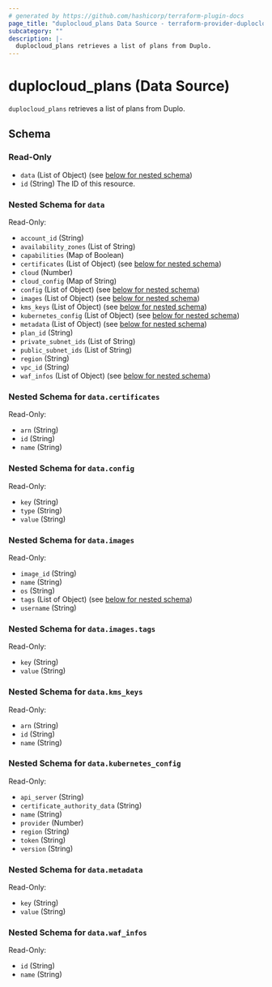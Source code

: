```yaml
---
# generated by https://github.com/hashicorp/terraform-plugin-docs
page_title: "duplocloud_plans Data Source - terraform-provider-duplocloud"
subcategory: ""
description: |-
  duplocloud_plans retrieves a list of plans from Duplo.
---
```


# duplocloud_plans (Data Source)

`duplocloud_plans` retrieves a list of plans from Duplo.



<!-- schema generated by tfplugindocs -->
## Schema

### Read-Only

- `data` (List of Object) (see [below for nested schema](#nestedatt--data))
- `id` (String) The ID of this resource.

<a id="nestedatt--data"></a>
### Nested Schema for `data`

Read-Only:

- `account_id` (String)
- `availability_zones` (List of String)
- `capabilities` (Map of Boolean)
- `certificates` (List of Object) (see [below for nested schema](#nestedobjatt--data--certificates))
- `cloud` (Number)
- `cloud_config` (Map of String)
- `config` (List of Object) (see [below for nested schema](#nestedobjatt--data--config))
- `images` (List of Object) (see [below for nested schema](#nestedobjatt--data--images))
- `kms_keys` (List of Object) (see [below for nested schema](#nestedobjatt--data--kms_keys))
- `kubernetes_config` (List of Object) (see [below for nested schema](#nestedobjatt--data--kubernetes_config))
- `metadata` (List of Object) (see [below for nested schema](#nestedobjatt--data--metadata))
- `plan_id` (String)
- `private_subnet_ids` (List of String)
- `public_subnet_ids` (List of String)
- `region` (String)
- `vpc_id` (String)
- `waf_infos` (List of Object) (see [below for nested schema](#nestedobjatt--data--waf_infos))

<a id="nestedobjatt--data--certificates"></a>
### Nested Schema for `data.certificates`

Read-Only:

- `arn` (String)
- `id` (String)
- `name` (String)


<a id="nestedobjatt--data--config"></a>
### Nested Schema for `data.config`

Read-Only:

- `key` (String)
- `type` (String)
- `value` (String)


<a id="nestedobjatt--data--images"></a>
### Nested Schema for `data.images`

Read-Only:

- `image_id` (String)
- `name` (String)
- `os` (String)
- `tags` (List of Object) (see [below for nested schema](#nestedobjatt--data--images--tags))
- `username` (String)

<a id="nestedobjatt--data--images--tags"></a>
### Nested Schema for `data.images.tags`

Read-Only:

- `key` (String)
- `value` (String)



<a id="nestedobjatt--data--kms_keys"></a>
### Nested Schema for `data.kms_keys`

Read-Only:

- `arn` (String)
- `id` (String)
- `name` (String)


<a id="nestedobjatt--data--kubernetes_config"></a>
### Nested Schema for `data.kubernetes_config`

Read-Only:

- `api_server` (String)
- `certificate_authority_data` (String)
- `name` (String)
- `provider` (Number)
- `region` (String)
- `token` (String)
- `version` (String)


<a id="nestedobjatt--data--metadata"></a>
### Nested Schema for `data.metadata`

Read-Only:

- `key` (String)
- `value` (String)


<a id="nestedobjatt--data--waf_infos"></a>
### Nested Schema for `data.waf_infos`

Read-Only:

- `id` (String)
- `name` (String)



